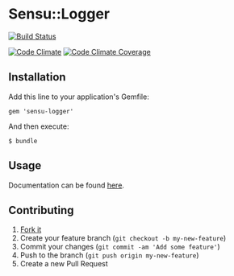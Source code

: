 # Sensu::Logger

[![Build Status](https://travis-ci.org/sensu/sensu-logger.svg?branch=master)](https://travis-ci.org/sensu/sensu-logger)

[![Code Climate](https://codeclimate.com/github/sensu/sensu-logger.png)](https://codeclimate.com/github/sensu/sensu-logger)
[![Code Climate Coverage](https://codeclimate.com/github/sensu/sensu-logger/coverage.png)](https://codeclimate.com/github/sensu/sensu-logger)

## Installation

Add this line to your application's Gemfile:

    gem 'sensu-logger'

And then execute:

    $ bundle

## Usage

Documentation can be found [here](http://rubydoc.info/github/sensu/sensu-logger/Sensu/Logger).

## Contributing

1. [Fork it](https://github.com/sensu/sensu-logger/fork)
2. Create your feature branch (`git checkout -b my-new-feature`)
3. Commit your changes (`git commit -am 'Add some feature'`)
4. Push to the branch (`git push origin my-new-feature`)
5. Create a new Pull Request
